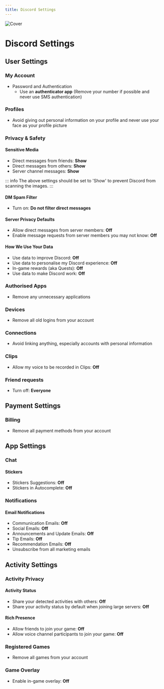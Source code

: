 ```yaml
---
title: Discord Settings
---
```


![Cover](/assets/covers/discord.png)

# Discord Settings

## User Settings

### My Account

* Password and Authentication
  * Use an **authenticator app** (Remove your number if possible and never use SMS authentication)

### Profiles

* Avoid giving out personal information on your profile and never use your face as your profile picture

### Privacy & Safety

#### Sensitive Media

* Direct messages from friends: **Show**
* Direct messages from others: **Show**
* Server channel messages: **Show**

::: info
The above settings should be set to 'Show' to prevent Discord from scanning the images.
:::

#### DM Spam Filter

* Turn on: **Do not filter direct messages**

#### Server Privacy Defaults

* Allow direct messages from server members: **Off**
* Enable message requests from server members you may not know: **Off**

#### How We Use Your Data

* Use data to improve Discord: **Off**
* Use data to personalise my Discord experience: **Off**
* In-game rewards (aka Quests): **Off**
* Use data to make Discord work: **Off**

### Authorised Apps

* Remove any unnecessary applications

### Devices

* Remove all old logins from your account

### Connections

* Avoid linking anything, especially accounts with personal information

### Clips

* Allow my voice to be recorded in Clips: **Off**

### Friend requests

* Turn off: **Everyone**

## Payment Settings

### Billing

* Remove all payment methods from your account

## App Settings

### Chat

#### Stickers

* Stickers Suggestions: **Off**
* Stickers in Autocomplete: **Off**

### Notifications

#### Email Notifications

* Communication Emails: **Off**
* Social Emails: **Off**
* Announcements and Update Emails: **Off**
* Tip Emails: **Off**
* Recommendation Emails: **Off**
* Unsubscribe from all marketing emails

## Activity Settings

### Activity Privacy

#### Activity Status

* Share your detected activities with others: **Off**
* Share your activity status by default when joining large servers: **Off**

#### Rich Presence

* Allow friends to join your game: **Off**
* Allow voice channel participants to join your game: **Off**

### Registered Games

* Remove all games from your account

### Game Overlay

* Enable in-game overlay: **Off**
